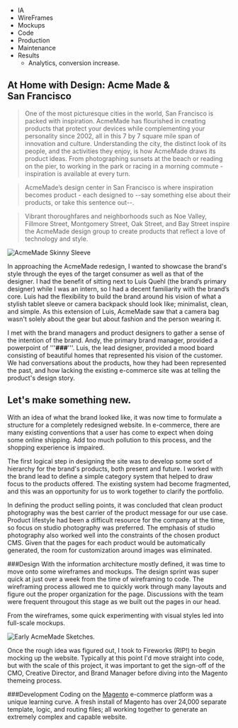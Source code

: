 * IA
* WireFrames
* Mockups
* Code
* Production
* Maintenance
* Results
  * Analytics, conversion increase.


## At Home with Design: Acme Made & San&nbsp;Francisco

> One of the most picturesque cities in the world, San Francisco is packed with inspiration. AcmeMade has flourished in creating products that protect your devices while complementing your personality since 2002, all in this 7 by 7 square mile span of innovation and culture. Understanding the city, the distinct look of its people, and the activities they enjoy, is how AcmeMade draws its product ideas. From photographing sunsets at the beach or reading on the pier, to working in the park or racing in a morning commute - inspiration is available at every turn.

> AcmeMade’s design center in San Francisco is where  inspiration becomes product - each designed to --say something else about their products, or take this sentence out--.

> Vibrant thoroughfares and neighborhoods such as Noe Valley, Fillmore Street, Montgomery Street, Oak Street, and Bay Street inspire the AcmeMade design group to create products that reflect a love of technology and style.

![AcmeMade Skinny Sleeve](http://joeyhiller.elasticbeanstalk.com/images/project/acmemade/SkinnySleeveHome.jpg "AcmeMade Skinny Sleeve")

In approaching the AcmeMade redesign, I wanted to showcase the brand's style through the eyes of the target consumer as well as that of the designer. I had the benefit of sitting next to Luis Quehl (the brand’s primary designer) while I was an intern, so I had a decent familiarity with the brand’s core. Luis had the flexibility to build the brand around his vision of what a stylish tablet sleeve or camera backpack should look like; minimalist, clean, and simple. As this extension of Luis, AcmeMade saw that a camera bag wasn't solely about the gear but about fashion and the person wearing it.

I met with the brand managers and product designers to gather a sense of the intention of the brand. Andy, the primary brand manager, provided a powerpoint of '''**###**'''. Luis, the lead designer, provided a mood board consisting of beautiful homes that represented his vision of the customer. We had conversations about the products, how they had been represented the past, and how lacking the existing e-commerce site was at telling the product's design story.

## Let's make something new.
With an idea of what the brand looked like, it was now time to formulate a structure for a completely redesigned website.
In e-commerce, there are many existing conventions that a user has come to expect when doing some online shipping. Add too much pollution to this process, and the shopping experience is impaired.

The first logical step in designing the site was to develop some sort of hierarchy for the brand's products, both present and future. I worked with the brand lead to define a simple category system that helped to draw focus to the products offered. The existing system had become fragmented, and this was an opportunity for us to work together to clarify the portfolio.

In defining the product selling points, it was concluded that clean product photography was the best carrier of the product message for our use case. Product lifestyle had been a difficult resource for the company at the time, so focus on studio photography was preferred.
The emphasis of studio photography also worked well into the constraints of the chosen product CMS. Given that the pages for each product would be automatically generated, the room for customization around images was eliminated.

###Design
With the information architecture mostly defined, it was time to move onto some wireframes and mockups. The design sprint was super quick at just over a week from the time of wireframing to code. The wireframing process allowed me to quickly work through many layouts and figure out the proper organization for the page. Discussions with the team were frequent througout this stage as we built out the pages in our head.

From the wireframes, some quick experimenting with visual styles led into full-scale mockups.

![Early AcmeMade Sketches.](http://joeyhiller.elasticbeanstalk.com/images/project/acmemade/projectImage.jpg "Early AcmeMade Sketches.")

Once the rough idea was figured out, I took to Fireworks (RIP!) to begin mocking up the website. Typically at this point I'd move straight into code, but with the scale of this project, it was important to get the sign-off of the CMO, Creative Director, and Brand Manager before diving into the Magento themeing process.

###Development
Coding on the [Magento](magento.com) e-commerce platform was a unique learning curve. A fresh install of Magento has over 24,000 separate template, logic, and routing files; all working together to generate an extremely complex and capable website.
